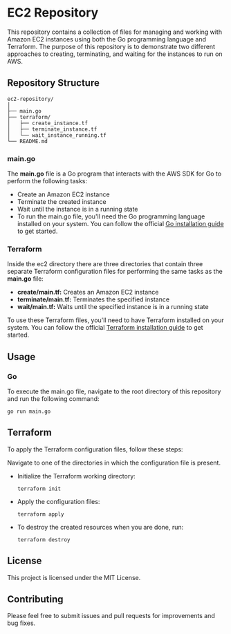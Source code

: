 # **EC2 Repository**

This repository contains a collection of files for managing and working with Amazon EC2 instances using both the Go programming language and Terraform. The purpose of this repository is to demonstrate two different approaches to creating, terminating, and waiting for the instances to run on AWS.

## **Repository Structure**

    ec2-repository/
    │
    ├── main.go
    ├── terraform/
    │   ├── create_instance.tf
    │   ├── terminate_instance.tf
    │   └── wait_instance_running.tf
    └── README.md

### **main.go**

The **main.go** file is a Go program that interacts with the AWS SDK for Go to perform the following tasks:

- Create an Amazon EC2 instance
- Terminate the created instance
- Wait until the instance is in a running state
- To run the main.go file, you'll need the Go programming language installed on your system. You can follow the official [Go installation guide](https://go.dev/doc/install) to get started.

### **Terraform**

Inside the ec2 directory there are three directories that contain three separate Terraform configuration files for performing the same tasks as the **main.go** file:

- **create/main.tf:** Creates an Amazon EC2 instance
- **terminate/main.tf:** Terminates the specified instance
- **wait/main.tf:** Waits until the specified instance is in a running state

To use these Terraform files, you'll need to have Terraform installed on your system. You can follow the official [Terraform installation guide](https://developer.hashicorp.com/terraform/tutorials/aws-get-started/install-cli) to get started.

## **Usage**

### **Go**

To execute the main.go file, navigate to the root directory of this repository and run the following command:

    go run main.go

## **Terraform**

To apply the Terraform configuration files, follow these steps:

Navigate to one of the directories in which the configuration file is present.

- Initialize the Terraform working directory:

      terraform init

- Apply the configuration files:

      terraform apply

- To destroy the created resources when you are done, run:

      terraform destroy

## **License**

This project is licensed under the MIT License.

## **Contributing**

Please feel free to submit issues and pull requests for improvements and bug fixes.
